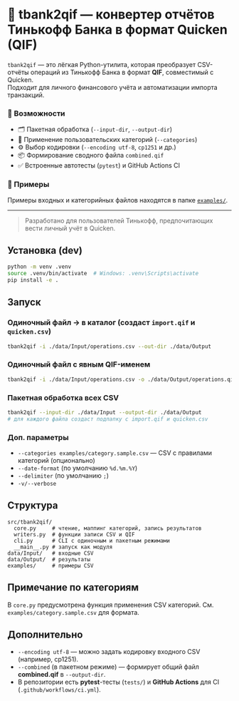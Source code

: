 # 🧾 tbank2qif — конвертер отчётов Тинькофф Банка в формат Quicken (QIF)

`tbank2qif` — это лёгкая Python-утилита, которая преобразует CSV-отчёты операций из Тинькофф Банка в формат **QIF**, совместимый с Quicken.  
Подходит для личного финансового учёта и автоматизации импорта транзакций.

### 🚀 Возможности
- 🗂️ Пакетная обработка (`--input-dir`, `--output-dir`)
- 🧩 Применение пользовательских категорий (`--categories`)
- ⚙️ Выбор кодировки (`--encoding utf-8`, `cp1251` и др.)
- 📦 Формирование сводного файла `combined.qif`
- ✅ Встроенные автотесты (`pytest`) и GitHub Actions CI

### 📄 Примеры
Примеры входных и категорийных файлов находятся в папке [`examples/`](./examples).

---

> Разработано для пользователей Тинькофф, предпочитающих вести личный учёт в Quicken.

## Установка (dev)
```bash
python -m venv .venv
source .venv/bin/activate  # Windows: .venv\Scripts\activate
pip install -e .
```

## Запуск

### Одиночный файл → в каталог (создаст `import.qif` и `quicken.csv`)
```bash
tbank2qif -i ./data/Input/operations.csv --out-dir ./data/Output
```

### Одиночный файл c явным QIF-именем
```bash
tbank2qif -i ./data/Input/operations.csv -o ./data/Output/operations.qif
```

### Пакетная обработка всех CSV
```bash
tbank2qif --input-dir ./data/Input --output-dir ./data/Output
# для каждого файла создаст подпапку с import.qif и quicken.csv
```

### Доп. параметры
- `--categories examples/category.sample.csv` — CSV с правилами категорий (опционально)
- `--date-format` (по умолчанию `%d.%m.%Y`)
- `--delimiter` (по умолчанию `;`)
- `-v/--verbose`

## Структура
```
src/tbank2qif/
  core.py     # чтение, маппинг категорий, запись результатов
  writers.py  # функции записи CSV и QIF
  cli.py      # CLI с одиночным и пакетным режимами
  __main__.py # запуск как модуля
data/Input/   # входные CSV
data/Output/  # результаты
examples/     # примеры CSV
```

## Примечание по категориям
В `core.py` предусмотрена функция применения CSV категорий. См. `examples/category.sample.csv` для формата.

## Дополнительно
- `--encoding utf-8` — можно задать кодировку входного CSV (например, cp1251).
- `--combined` (в пакетном режиме) — формирует общий файл **combined.qif** в `--output-dir`.
- В репозитории есть **pytest**-тесты (`tests/`) и **GitHub Actions** для CI (`.github/workflows/ci.yml`).
